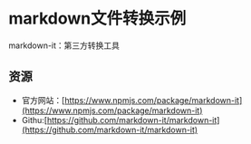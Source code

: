 # markdown文件转换示例

markdown-it：第三方转换工具

## 资源

- 官方网站：[https://www.npmjs.com/package/markdown-it](https://www.npmjs.com/package/markdown-it)
- Githu:[https://github.com/markdown-it/markdown-it](https://github.com/markdown-it/markdown-it)


